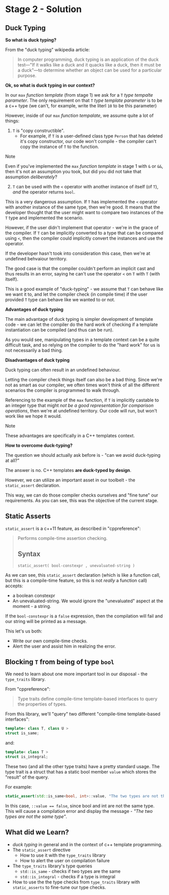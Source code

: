 # Stage 2 - Solution

## Duck Typing

**So what is duck typing?**

From the "duck typing" wikipedia article:

> In computer programming, duck typing is an application of the duck test—"If it walks like a duck and it quacks like a duck, then it must be a duck"—to determine whether an object can be used for a particular purpose.

**Ok, so what is duck typing in our context?**

In our `max` *function template* (from stage 1) we ask for a `T` *type tempalte parameter*. The only requirement on that `T` *type template parameter* is to be a c++ type (we can't, for example, write the literl `10` to be this parameter)

However, inside of our `max` *function tempalate*, we assume quite a lot of things:

1. `T` is "copy constructible".
    - For example, if `T` is a user-defined class type `Person` that has deleted it's copy constructor, our code won't compile - the compiler can't copy the instance of `T` to the function.

> [!NOTE]
> Even if you've implemented the `max` *function template* in stage 1 with `&` or `&&`, then it's not an assumption you took, but did you did not take that assumption *deliberately*?

2. `T` can be used with the `<` operator with another instance of itself (of `T`), *and* the operator returns `bool`.

This is a very dangerous assumption. If `T` has implemented the `<` operator with another instance of the same type, then we're good. It means that the developer thought that the user might want to compare two instances of the `T` type and implemented the scenario.

However, if the user didn't implement that operator - we're in the grace of the compiler. If `T` can be implicitly converted to a type that can be compared using `<`, then the compiler could implicitly convert the instances and use the operator.

If the developer hasn't took into consideration this case, then we're at undefined behvaiour territory.

The good case is that the compiler couldn't perform an implicit cast and thus results in an error, saying he can't use the operator `<` on `T` with `T` (with itself).

This is a good example of "duck-typing" - we assume that `T` can behave like we want it to, and let the compiler check (in compile time) if the user provided `T` type can behave like we wanted to or not.

**Advantages of duck typing**

The main advantage of duck typing is simpler development of template code - we can let the compiler do the hard work of checking if a template instantiation can be compiled (and thus can be run).

As you would see, manipulating types in a template context can be a quite difficult task, and so relying on the compiler to do the "hard work" for us is not necessarily a bad thing.

**Disadvantages of duck typing**

Duck typing can often result in an undefined behaviour.

Letting the compiler check things itself can also be a bad thing. Since we're not as smart as our compiler, we often times won't think of all the different scenarios the compiler is programmed to walk through.

Referencing to the example of the `max` function, if `T` is implicitly castable to an integer type that might *not be a good representation for comparison operations*, then we're at undefined territory. Our code will run, but won't work like we hope it would.

> [!NOTE]
> These advantages are specifically in a C++ templates context.

**How to overcome duck-typing?**

The question we should actually ask before is - "can we avoid duck-typing at all?"

The answer is no. C++ templates **are duck-typed by design**.

However, we can utilize an important asset in our toolbelt - the `static_assert` declaration.

This way, we can do those compiler checks ourselves and "fine tune" our requirements. As you can see, this was the objective of the current stage.

## Static Asserts

`static_assert` is a c++11 feature, as described in "cppreference":

> Performs compile-time assertion checking.
>
> ## Syntax
>
> `static_assert( bool-constexpr , unevaluated-string )`

As we can see, this `static_assert` declaration (which is like a function call, but this is a compile-time feature, so this is not *really* a function call) accepts:
- a boolean constexpr
- An unevaluated-string. We would ignore the "unevaluated" aspect at the moment - a string.

If the `bool-constexpr` is a `false` expression, then the compilation will fail and our string will be printed as a message.

This let's us both:

- Write our own compile-time checks.
- Alert the user and assist him in realizing the error.

## Blocking `T` from being of type `bool`

We need to learn about one more important tool in our disposal - the `type_traits` library.

From "cppreference":

> Type traits define compile-time template-based interfaces to query the properties of types.

From this library, we'll "query" two different "compile-time template-based interfaces":

```c++
template< class T, class U >
struct is_same;
```

and:

```c++
template< class T >
struct is_integral;
```

These two (and all the other type traits) have a pretty standard usage. The type trait is a struct that has a static bool member `value` which stores the "result" of the query.

For example:

```c++
static_assert(std::is_same<bool, int>::value, "The two types are not the same type") 
```

In this case, `::value == false`, since bool and int are not the same type. This will cause a compilation error and display the message - *"The two types are not the same type"*.

## What did we Learn?

- *duck typing* in general and in the context of c++ template programming.
- The `static_assert` directive
    - How to use it with the `type_traits` library
    - How to alert the user on compilation failure
- The `type_traits` library's type queries
    - `std::is_same` - checks if two types are the same
    - `std::is_integral` - checks if a type is integral
- How to use the the type checks from `type_traits` library with `static_asserts` to fine-tune our type checks.
